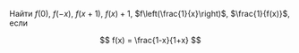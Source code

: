 Найти $f(0)$, $f(-x)$, $f(x+1)$, $f(x)+1$, $f\left(\frac{1}{x}\right)$, $\frac{1}{f(x)}$, если

$$ f(x) = \frac{1-x}{1+x} $$